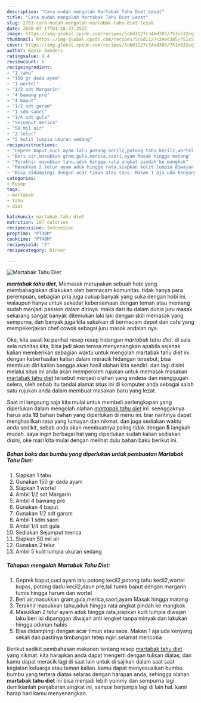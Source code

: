 ```yaml
---
description: "Cara mudah mengolah Martabak Tahu Diet Lezat"
title: "Cara mudah mengolah Martabak Tahu Diet Lezat"
slug: 2763-cara-mudah-mengolah-martabak-tahu-diet-lezat
date: 2020-07-17T01:18:37.252Z
image: https://img-global.cpcdn.com/recipes/5c6d1127c34ed385/751x532cq70/martabak-tahu-diet-foto-resep-utama.jpg
thumbnail: https://img-global.cpcdn.com/recipes/5c6d1127c34ed385/751x532cq70/martabak-tahu-diet-foto-resep-utama.jpg
cover: https://img-global.cpcdn.com/recipes/5c6d1127c34ed385/751x532cq70/martabak-tahu-diet-foto-resep-utama.jpg
author: Kevin Sanders
ratingvalue: 4.4
reviewcount: 6
recipeingredient:
- "1 tahu"
- "150 gr dada ayam"
- "1 wortel"
- "1/2 sdt Margarin"
- "4 bawang pre"
- "4 baput"
- "1/2 sdt garam"
- "1 sdm saori"
- "1/4 sdt gula"
- "Sejumput merica"
- "50 mil air"
- "2 telur"
- "5 kulit lumpia ukuran sedang"
recipeinstructions:
- "Geprek baput,cuci ayam lalu potong kecil2,potong tahu kecil2,wortel kupas, potong dadu kecil2,daun pre,lali tumis baput dengan margarin tumis hingga harum dan wortel"
- "Beri air,masukkan gram,gula,merica,saori,ayam Masak hingga matang"
- "Terakhir masukkan tahu,aduk hingga rata angkat pindah ke mangkok"
- "Masukkan 2 telur ayam aduk hingga rata,siapkan kulit lumpia diwajan laku beri isi dipanggan diwajan anti lengket tanpa minyak dan lakukan hingga adonan habis"
- "Bisa didampingi dengan acar timun atau saos. Makan 1 aja uda kenyang sekali dan pastinya timbangan tetep ngiri.selamat mencoba"
categories:
- Resep
tags:
- martabak
- tahu
- diet

katakunci: martabak tahu diet 
nutrition: 107 calories
recipecuisine: Indonesian
preptime: "PT38M"
cooktime: "PT48M"
recipeyield: "2"
recipecategory: Dinner

---
```



![Martabak Tahu Diet](https://img-global.cpcdn.com/recipes/5c6d1127c34ed385/751x532cq70/martabak-tahu-diet-foto-resep-utama.jpg)

<b><i>martabak tahu diet</i></b>, Memasak merupakan sebuah hobi yang membahagiakan dilakukan oleh bermacam komunitas. tidak hanya para perempuan, sebagian pria juga cukup banyak yang suka dengan hobi ini. walaupun hanya untuk sekedar kebersamaan dengan teman atau memang sudah menjadi passion dalam dirinya. maka dari itu dalam dunia juru masak sekarang sangat banyak ditemukan laki laki dengan skill memasak yang sempurna, dan banyak juga kita saksikan di bermacam depot dan cafe yang mempekerjakan chef cowok sebagai juru masak andalan nya.



Oke, kita awali ke perihal resep resep hidangan <i>martabak tahu diet</i>. di sela sela rutinitas kita, bisa jadi akan terasa menyenangkan apabila sejenak kalian memberikan sebagian waktu untuk mengolah martabak tahu diet ini. dengan keberhasilan kalian dalam meracik hidangan tersebut, bisa membuat diri kalian bangga akan hasil olahan kita sendiri. dan lagi disini melalui situs ini anda akan memperoleh rujukan untuk memasak masakan <u>martabak tahu diet</u> tersebut menjadi olahan yang endess dan menggugah selera, oleh sebab itu tandai alamat situs ini di komputer anda sebagai salah satu rujukan anda dalam membuat masakan baru yang lezat.


Saat ini langsung saja kita mulai untuk membeli perlengkapan yang diperlukan dalam mengolah olahan <u><i>martabak tahu diet</i></u> ini. seenggaknya harus ada <b>13</b> bahan bahan yang diperlukan di menu ini. biar nantinya dapat menghasilkan rasa yang lumayan dan nikmat. dan juga sediakan waktu anda sedikit, sebab anda akan membuatnya paling tidak dengan <b>5</b> langkah mudah. saya ingin berbagai hal yang diperlukan sudah kalian sediakan disini, oke mari kita mulai dengan melihat dulu bahan baku berikut ini.

<!--inarticleads1-->

##### Bahan baku dan bumbu yang diperlukan untuk pembuatan Martabak Tahu Diet:

1. Siapkan 1 tahu
1. Gunakan 150 gr dada ayam
1. Siapkan 1 wortel
1. Ambil 1/2 sdt Margarin
1. Ambil 4 bawang pre
1. Gunakan 4 baput
1. Gunakan 1/2 sdt garam
1. Ambil 1 sdm saori
1. Ambil 1/4 sdt gula
1. Sediakan Sejumput merica
1. Siapkan 50 mil air
1. Gunakan 2 telur
1. Ambil 5 kulit lumpia ukuran sedang




<!--inarticleads2-->

##### Tahapan mengolah Martabak Tahu Diet:

1. Geprek baput,cuci ayam lalu potong kecil2,potong tahu kecil2,wortel kupas, potong dadu kecil2,daun pre,lali tumis baput dengan margarin tumis hingga harum dan wortel
1. Beri air,masukkan gram,gula,merica,saori,ayam Masak hingga matang
1. Terakhir masukkan tahu,aduk hingga rata angkat pindah ke mangkok
1. Masukkan 2 telur ayam aduk hingga rata,siapkan kulit lumpia diwajan laku beri isi dipanggan diwajan anti lengket tanpa minyak dan lakukan hingga adonan habis
1. Bisa didampingi dengan acar timun atau saos. Makan 1 aja uda kenyang sekali dan pastinya timbangan tetep ngiri.selamat mencoba




Berikut sedikit pembahasan makanan tentang resep <u>martabak tahu diet</u> yang nikmat. kita harapkan anda dapat mengerti dengan tulisan diatas, dan kamu dapat meracik lagi di saat lain untuk di sajikan dalam saat saat kegiatan keluarga atau teman kalian. kamu dapat menyesuaikan bumbu bumbu yang tertera diatas selaras dengan harapan anda, sehingga olahan <b>martabak tahu diet</b> ini bisa menjadi lebih yummy dan sempurna lagi. demikianlah penjabaran singkat ini, sampai berjumpa lagi di lain hal. kami harap hari kamu menyenangkan.
